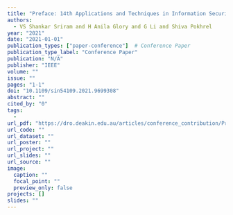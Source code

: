 ```yaml
---
title: "Preface: 14th Applications and Techniques in Information Security International Conference"
authors:
  - VS Shankar Sriram and H Anila Glory and G Li and Shiva Pokhrel
year: "2021"
date: "2021-01-01"
publication_types: ["paper-conference"]  # Conference Paper
publication_type_label: "Conference Paper"
publication: "N/A"
publisher: "IEEE"
volume: ""
issue: ""
pages: "1-1"
doi: "10.1109/sin54109.2021.9699308"
abstract: ""
cited_by: "0"
tags:
  - 
url_pdf: "https://dro.deakin.edu.au/articles/conference_contribution/Preface_14th_Applications_and_Techniques_in_Information_Security_International_Conference/28544780"
url_code: ""
url_dataset: ""
url_poster: ""
url_project: ""
url_slides: ""
url_source: ""
image:
  caption: ""
  focal_point: ""
  preview_only: false
projects: []
slides: ""
---
```

